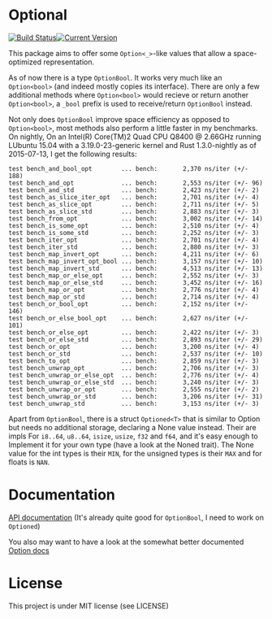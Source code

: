 # Optional

[![Build Status](https://travis-ci.org/llogiq/optional.svg)](https://travis-ci.org/llogiq/optional)[![Current Version](http://meritbadge.herokuapp.com/optional)](https://crates.io/crates/optional)

This package aims to offer some `Option<_>`-like values that allow a 
space-optimized representation.

As of now there is a type `OptionBool`. It works very much like an
`Option<bool>` (and indeed mostly copies its interface). There are only a few
additional methods where `Option<bool>` would recieve or return another 
`Option<bool>`, a `_bool` prefix is used to receive/return `OptionBool` 
instead.

Not only does `OptionBool` improve space efficiency as opposed to 
`Option<bool>`, most methods also perform a little faster in my benchmarks. On 
nightly, On an Intel(R) Core(TM)2 Quad CPU Q8400 @ 
2.66GHz running LUbuntu 15.04 with a 3.19.0-23-generic kernel and Rust 
1.3.0-nightly as of 2015-07-13, I get the following results:

```
test bench_and_bool_opt        ... bench:       2,370 ns/iter (+/- 188)
test bench_and_opt             ... bench:       2,553 ns/iter (+/- 96)
test bench_and_std             ... bench:       2,423 ns/iter (+/- 2)
test bench_as_slice_iter_opt   ... bench:       2,701 ns/iter (+/- 4)
test bench_as_slice_opt        ... bench:       2,711 ns/iter (+/- 5)
test bench_as_slice_std        ... bench:       2,883 ns/iter (+/- 3)
test bench_from_opt            ... bench:       3,002 ns/iter (+/- 14)
test bench_is_some_opt         ... bench:       2,510 ns/iter (+/- 4)
test bench_is_some_std         ... bench:       2,252 ns/iter (+/- 3)
test bench_iter_opt            ... bench:       2,701 ns/iter (+/- 4)
test bench_iter_std            ... bench:       2,880 ns/iter (+/- 3)
test bench_map_invert_opt      ... bench:       4,211 ns/iter (+/- 6)
test bench_map_invert_opt_bool ... bench:       3,157 ns/iter (+/- 10)
test bench_map_invert_std      ... bench:       4,513 ns/iter (+/- 13)
test bench_map_or_else_opt     ... bench:       2,552 ns/iter (+/- 3)
test bench_map_or_else_std     ... bench:       3,452 ns/iter (+/- 16)
test bench_map_or_opt          ... bench:       2,776 ns/iter (+/- 4)
test bench_map_or_std          ... bench:       2,714 ns/iter (+/- 4)
test bench_or_bool_opt         ... bench:       2,152 ns/iter (+/- 146)
test bench_or_else_bool_opt    ... bench:       2,627 ns/iter (+/- 101)
test bench_or_else_opt         ... bench:       2,422 ns/iter (+/- 3)
test bench_or_else_std         ... bench:       2,893 ns/iter (+/- 29)
test bench_or_opt              ... bench:       3,200 ns/iter (+/- 4)
test bench_or_std              ... bench:       2,537 ns/iter (+/- 10)
test bench_to_opt              ... bench:       2,859 ns/iter (+/- 3)
test bench_unwrap_opt          ... bench:       2,706 ns/iter (+/- 3)
test bench_unwrap_or_else_opt  ... bench:       2,776 ns/iter (+/- 4)
test bench_unwrap_or_else_std  ... bench:       3,240 ns/iter (+/- 3)
test bench_unwrap_or_opt       ... bench:       2,555 ns/iter (+/- 2)
test bench_unwrap_or_std       ... bench:       3,206 ns/iter (+/- 31)
test bench_unwrap_std          ... bench:       3,153 ns/iter (+/- 3)
```

Apart from `OptionBool`, there is a struct `Optioned<T>` that is similar to 
Option but needs no additional storage, declaring a None value instead. Their 
are impls For `i8..64`, `u8..64`, `isize`, `usize`, `f32` and `f64`, and it's 
easy enough to Implement it for your own type (have a look at the Noned trait). 
The None value for the int types is their `MIN`, for the unsigned types is 
their `MAX` and for floats is `NAN`.



# Documentation

[API documentation](https://llogiq.github.io/optional/doc/optional/index.html)
(It's already quite good for `OptionBool`, I need to work on `Optioned`)

You also may want to have a look at the somewhat better documented
[Option docs](http://doc.rust-lang.org/std/option/enum.Option.html)

# License

This project is under MIT license (see LICENSE)
